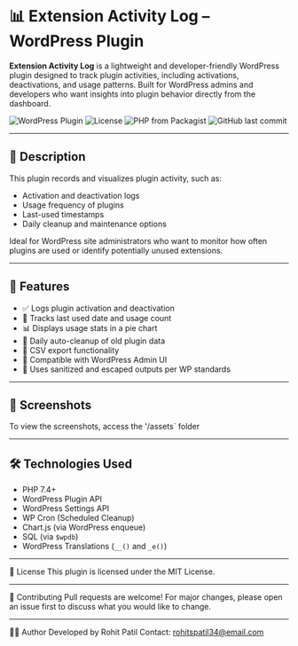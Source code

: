 # 📊 Extension Activity Log – WordPress Plugin

**Extension Activity Log** is a lightweight and developer-friendly WordPress plugin designed to track plugin activities, including activations, deactivations, and usage patterns. Built for WordPress admins and developers who want insights into plugin behavior directly from the dashboard.

![WordPress Plugin](https://img.shields.io/badge/WordPress-Plugin-blue?logo=wordpress)
![License](https://img.shields.io/github/license/YOUR_GITHUB_USERNAME/extension-activity-log)
![PHP from Packagist](https://img.shields.io/badge/PHP-7.4%2B-777bb3)
![GitHub last commit](https://img.shields.io/github/last-commit/YOUR_GITHUB_USERNAME/extension-activity-log)

---

## 📝 Description

This plugin records and visualizes plugin activity, such as:

- Activation and deactivation logs
- Usage frequency of plugins
- Last-used timestamps
- Daily cleanup and maintenance options

Ideal for WordPress site administrators who want to monitor how often plugins are used or identify potentially unused extensions.

---

## 🔧 Features

- ✅ Logs plugin activation and deactivation
- 📅 Tracks last used date and usage count
- 📊 Displays usage stats in a pie chart
- 🧹 Daily auto-cleanup of old plugin data
- 📁 CSV export functionality
- 🧩 Compatible with WordPress Admin UI
- 🔐 Uses sanitized and escaped outputs per WP standards

---

## 📸 Screenshots

To view the screenshots, access the '/assets` folder



---

## 🛠️ Technologies Used

- PHP 7.4+
- WordPress Plugin API
- WordPress Settings API
- WP Cron (Scheduled Cleanup)
- Chart.js (via WordPress enqueue)
- SQL (via `$wpdb`)
- WordPress Translations (`__()` and `_e()`)

---

📄 License
This plugin is licensed under the MIT License.

---

🤝 Contributing
Pull requests are welcome! For major changes, please open an issue first to discuss what you would like to change.

---

👨‍💻 Author
Developed by Rohit Patil
Contact: rohitspatil34@email.com



